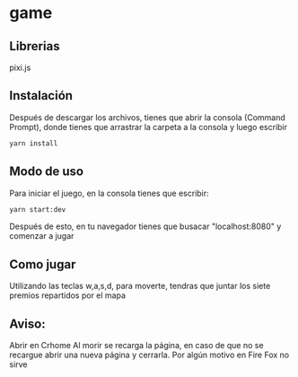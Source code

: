 # game
## Librerias
pixi.js
## Instalación 
Después de descargar los archivos, tienes que abrir la consola (Command Prompt), donde tienes que arrastrar la carpeta a la consola y luego escribir
```bash
yarn install
```
## Modo de uso
Para iniciar el juego, en la consola tienes que escribir:
```bash
yarn start:dev
```
Después de esto, en tu navegador tienes que busacar "localhost:8080" y comenzar a jugar
## Como jugar
Utilizando las teclas w,a,s,d, para moverte, tendras que juntar los siete premios repartidos por el mapa
## Aviso:
Abrir en Crhome
Al morir se recarga la página, en caso de que no se recargue abrir una nueva página y cerrarla.
Por algún motivo en Fire Fox no sirve
